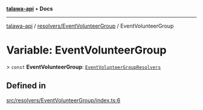 [**talawa-api**](../../../README.md) • **Docs**

***

[talawa-api](../../../modules.md) / [resolvers/EventVolunteerGroup](../README.md) / EventVolunteerGroup

# Variable: EventVolunteerGroup

\> `const` **EventVolunteerGroup**: [`EventVolunteerGroupResolvers`](../../../types/generatedGraphQLTypes/type-aliases/EventVolunteerGroupResolvers.md)

## Defined in

[src/resolvers/EventVolunteerGroup/index.ts:6](https://github.com/PalisadoesFoundation/talawa-api/blob/5e38dbf44e47f2fc703410fad29ab5c8f7f26c77/src/resolvers/EventVolunteerGroup/index.ts#L6)
